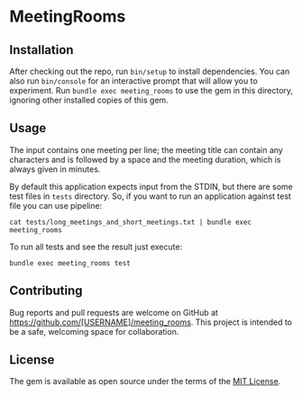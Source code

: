 # MeetingRooms

## Installation

After checking out the repo, run `bin/setup` to install dependencies. You can also run `bin/console` for an interactive prompt that will allow you to experiment. Run `bundle exec meeting_rooms` to use the gem in this directory, ignoring other installed copies of this gem.


## Usage

The input contains one meeting per line; the meeting title can contain any characters and is followed by a space and the meeting duration, which is always given in minutes.

By default this application expects input from the STDIN, but there are some test files in `tests` directory. So, if you want to run an application against test file you can use pipeline:

```
cat tests/long_meetings_and_short_meetings.txt | bundle exec meeting_rooms
```

To run all tests and see the result just execute:

```
bundle exec meeting_rooms test
```

## Contributing

Bug reports and pull requests are welcome on GitHub at https://github.com/[USERNAME]/meeting_rooms. This project is intended to be a safe, welcoming space for collaboration.


## License

The gem is available as open source under the terms of the [MIT License](http://opensource.org/licenses/MIT).
